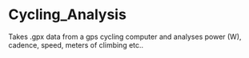 # Cycling_Analysis
Takes .gpx data from a gps cycling computer and analyses power (W), cadence, speed, meters of climbing etc..
